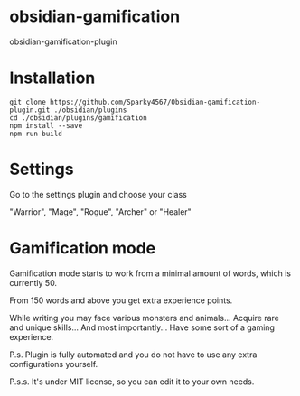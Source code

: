 # obsidian-gamification

obsidian-gamification-plugin

# Installation

```
git clone https://github.com/Sparky4567/Obsidian-gamification-plugin.git ./obsidian/plugins
cd ./obsidian/plugins/gamification
npm install --save
npm run build

```

# Settings

Go to the settings plugin and choose your class

"Warrior", "Mage", "Rogue", "Archer" or "Healer"

# Gamification mode

Gamification mode starts to work from a minimal amount of words, which is currently 50.

From 150 words and above you get extra experience points.

While writing you may face various monsters and animals... Acquire rare and unique skills... And most importantly... Have some sort of a gaming experience.

P.s. Plugin is fully automated and you do not have to use any extra configurations yourself.

P.s.s. It's under MIT license, so you can edit it to your own needs.

